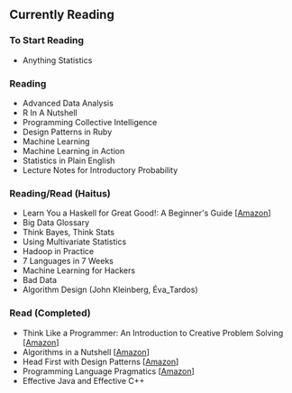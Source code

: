 ## Currently Reading ##

### To Start Reading
 - Anything Statistics
 
### Reading
 - Advanced Data Analysis
 - R In A Nutshell
 - Programming Collective Intelligence
 - Design Patterns in Ruby
 - Machine Learning
 - Machine Learning in Action
 - Statistics in Plain English
 - Lecture Notes for Introductory Probability

### Reading/Read (Haitus)
 - Learn You a Haskell for Great Good!: A Beginner's Guide [[Amazon][1]]
 - Big Data Glossary
 - Think Bayes, Think Stats
 - Using Multivariate Statistics
 - Hadoop in Practice
 - 7 Languages in 7 Weeks
 - Machine Learning for Hackers
 - Bad Data
 - Algorithm Design (John Kleinberg, Éva_Tardos)
 
### Read (Completed)

 - Think Like a Programmer:  An Introduction to Creative  Problem Solving [[Amazon][2]]
 - Algorithms in a Nutshell [[Amazon][3]]
 - Head First with Design Patterns [[Amazon][4]]
 - Programming Language Pragmatics [[Amazon][5]]
 - Effective Java and Effective C++


  [1]: http://www.amazon.com/Learn-You-Haskell-Great-Good/dp/1593272839
  [2]: http://www.amazon.com/dp/1593274246
  [3]: http://www.amazon.com/Algorithms-Nutshell-OReilly-George-Heineman/dp/059651624X
  [4]: http://www.amazon.com/First-Design-Patterns-Elisabeth-Freeman/dp/0596007124
  [5]: http://www.amazon.com/Programming-Language-Pragmatics-Third-Michael/dp/0123745144 


